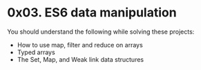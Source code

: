 # 0x03. ES6 data manipulation


You should understand the following while solving these projects:


* How to use map, filter and reduce on arrays
* Typed arrays
* The Set, Map, and Weak link data structures
